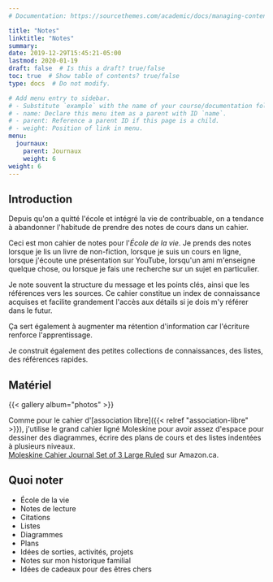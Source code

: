 ```yaml
---
# Documentation: https://sourcethemes.com/academic/docs/managing-content/

title: "Notes"
linktitle: "Notes"
summary:
date: 2019-12-29T15:45:21-05:00
lastmod: 2020-01-19
draft: false  # Is this a draft? true/false
toc: true  # Show table of contents? true/false
type: docs  # Do not modify.

# Add menu entry to sidebar.
# - Substitute `example` with the name of your course/documentation folder.
# - name: Declare this menu item as a parent with ID `name`.
# - parent: Reference a parent ID if this page is a child.
# - weight: Position of link in menu.
menu:
  journaux:
    parent: Journaux
    weight: 6
weight: 6
---
```


## Introduction

Depuis qu'on a quitté l'école et intégré la vie de contribuable,
on a tendance à abandonner l'habitude de prendre des notes de cours dans un cahier.

Ceci est mon cahier de notes pour l'*École de la vie*.
Je prends des notes lorsque je lis un livre de non-fiction,
lorsque je suis un cours en ligne, lorsque j'écoute une présentation sur YouTube,
lorsqu'un ami m'enseigne quelque chose,
ou lorsque je fais une recherche sur un sujet en particulier.

Je note souvent la structure du message et les points clés, ainsi que les références vers les sources.
Ce cahier constitue un index de connaissance acquises et facilite grandement l'accès aux détails si je dois m'y référer dans le futur.

Ça sert également à augmenter ma rétention d'information car l'écriture renforce l'apprentissage.

Je construit également des petites collections de connaissances, des listes, des références rapides.


## Matériel

{{< gallery album="photos" >}}

Comme pour le cahier d'[association libre]({{< relref "association-libre" >}}),
j'utilise le grand cahier ligné Moleskine pour avoir assez d'espace pour dessiner des diagrammes,
écrire des plans de cours et des listes indentées à plusieurs niveaux.  
[Moleskine Cahier Journal Set of 3 Large Ruled](https://www.amazon.ca/dp/8883704983/ref=cm_sw_em_r_mt_dp_U_YDKgEbV8SVDAK) sur Amazon.ca.


## Quoi noter

* École de la vie
* Notes de lecture
* Citations
* Listes
* Diagrammes
* Plans
* Idées de sorties, activités, projets
* Notes sur mon historique familial
* Idées de cadeaux pour des êtres chers

